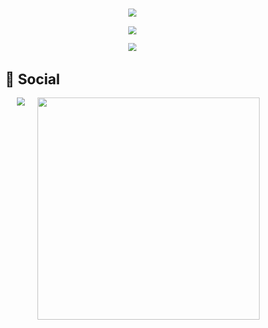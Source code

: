 <!-- 动态打字效果 -->
<h1 align="center">
  <a href="#">
    <img src="https://readme-typing-svg.herokuapp.com/?lines=console.log(%22Hello%2C%20World!%22);弟弟Arks7祝您今天生活愉快!今天就别学了，明天在学吧！&center=true&size=27">
  </a>
</h1>
<!-- 敲代码的图片 -->
<div align="center" ><img order-radius="100px" src="https://cdn.jsdelivr.net/gh/sun0225SUN/photos/images/202108300019556.gif"/></div>
<br>

<!-- 贪吃蛇代码贡献图 -->
<div align="center"><img src="https://cdn.jsdelivr.net/gh/sun0225SUN/sun0225SUN/assets/github-contribution-grid-snake.svg" /></div>
 
 # 🤝 Social
<!-- BiliBili和访客数据 -->
<div align="center">
  <a href="https://count.getloli.com"><img align="right" src="https://count.getloli.com/get/@Arks7?theme=rule34" width=440></a>
   <a href="https://space.bilibili.com/543721862/"><img src="https://stats.justsong.cn/api/bilibili/?id=543721862"/></a>
</div>

